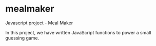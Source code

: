 # mealmaker
Javascript project - Meal Maker

In this project, we have written JavaScript functions to power a small guessing game. 


